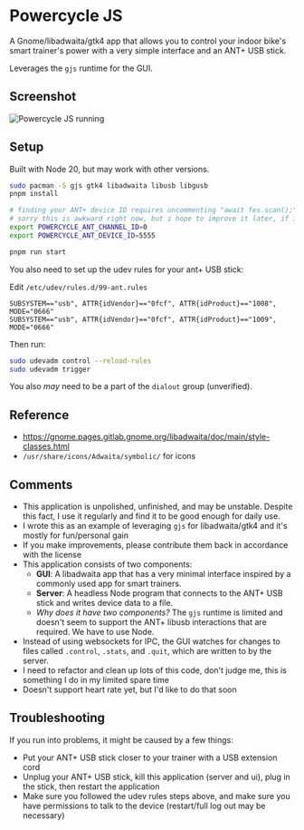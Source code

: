 # Powercycle JS

A Gnome/libadwaita/gtk4 app that allows you to control your indoor bike's smart trainer's power with a very simple interface and an ANT+ USB stick.

Leverages the `gjs` runtime for the GUI.

## Screenshot

![Powercycle JS running](./screenshots/screenshot.png)

## Setup

Built with Node 20, but may work with other versions.

```bash
sudo pacman -S gjs gtk4 libadwaita libusb libgusb
pnpm install

# finding your ANT+ device ID requires uncommenting "await fes.scan();" in event.ts.
# sorry this is awkward right now, but i hope to improve it later, if i can find the time
export POWERCYCLE_ANT_CHANNEL_ID=0
export POWERCYCLE_ANT_DEVICE_ID=5555

pnpm run start
```

You also need to set up the udev rules for your ant+ USB stick:

Edit `/etc/udev/rules.d/99-ant.rules`

```text
SUBSYSTEM=="usb", ATTR{idVendor}=="0fcf", ATTR{idProduct}=="1008", MODE="0666"
SUBSYSTEM=="usb", ATTR{idVendor}=="0fcf", ATTR{idProduct}=="1009", MODE="0666"
```

Then run:

```bash
sudo udevadm control --reload-rules
sudo udevadm trigger
```

You also *may* need to be a part of the `dialout` group (unverified).

## Reference

- <https://gnome.pages.gitlab.gnome.org/libadwaita/doc/main/style-classes.html>
- `/usr/share/icons/Adwaita/symbolic/` for icons

## Comments

- This application is unpolished, unfinished, and may be unstable. Despite this fact, I use it regularly and find it to be good enough for daily use.
- I wrote this as an example of leveraging `gjs` for libadwaita/gtk4 and it's mostly for fun/personal gain
- If you make improvements, please contribute them back in accordance with the license
- This application consists of two components:
  - **GUI**: A libadwaita app that has a very minimal interface inspired by a commonly used app for smart trainers.
  - **Server**: A headless Node program that connects to the ANT+ USB stick and writes device data to a file.
  - *Why does it have two components?* The `gjs` runtime is limited and doesn't seem to support the ANT+ libusb interactions that are required. We have to use Node.
- Instead of using websockets for IPC, the GUI watches for changes to files called `.control`, `.stats`, and `.quit`, which are written to by the server.
- I need to refactor and clean up lots of this code, don't judge me, this is something I do in my limited spare time
- Doesn't support heart rate yet, but I'd like to do that soon

## Troubleshooting

If you run into problems, it might be caused by a few things:

- Put your ANT+ USB stick closer to your trainer with a USB extension cord
- Unplug your ANT+ USB stick, kill this application (server and ui), plug in the stick, then restart the application
- Make sure you followed the udev rules steps above, and make sure you have permissions to talk to the device (restart/full log out may be necessary)

